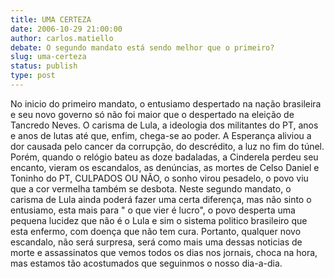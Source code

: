 ```yaml
---
title: UMA CERTEZA
date: 2006-10-29 21:00:00
author: carlos.matiello
debate: O segundo mandato está sendo melhor que o primeiro?
slug: uma-certeza
status: publish 
type: post
---
```


No inicio do primeiro mandato, o entusiamo despertado na nação brasileira e seu novo governo só não foi maior que o despertado na eleição de Tancredo Neves. O carisma de Lula, a ideologia dos militantes do PT, anos e anos de lutas até que, enfim, chega-se ao poder. A Esperança aliviou a dor causada pelo cancer da corrupção, do descrédito, a luz no fim do túnel. Porém, quando o relógio bateu as doze badaladas, a Cinderela perdeu seu encanto, vieram os escandalos, as denúncias, as mortes de Celso Daniel e Toninho do PT, CULPADOS OU NÃO, o sonho virou pesadelo, o povo viu que a cor vermelha também se desbota.
Neste segundo mandato, o carisma de Lula ainda poderá fazer uma certa diferença, mas não sinto o entusiamo, esta mais para " o que vier é lucro", o povo desperta uma pequena lucidez que não é o Lula e sim o sistema politico brasileiro que esta enfermo, com doença que não tem cura. Portanto, qualquer novo escandalo, não será surpresa, será como mais uma dessas noticias de morte e assassinatos que vemos todos os dias nos jornais, choca na hora, mas estamos tão acostumados que seguinmos o nosso dia-a-dia.
